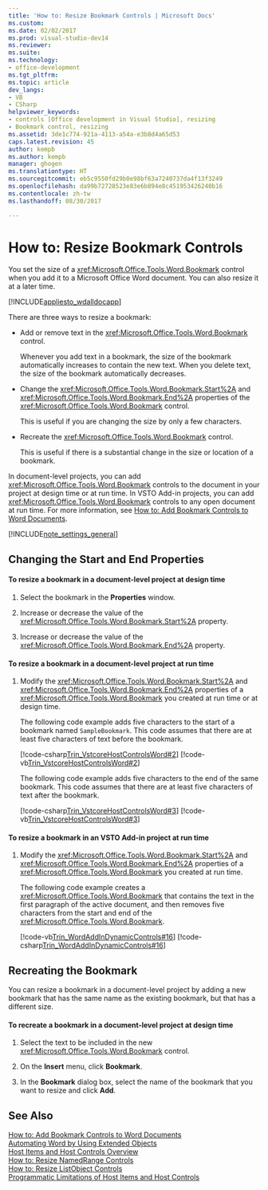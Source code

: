 ```yaml
---
title: 'How to: Resize Bookmark Controls | Microsoft Docs'
ms.custom: 
ms.date: 02/02/2017
ms.prod: visual-studio-dev14
ms.reviewer: 
ms.suite: 
ms.technology:
- office-development
ms.tgt_pltfrm: 
ms.topic: article
dev_langs:
- VB
- CSharp
helpviewer_keywords:
- controls [Office development in Visual Studio], resizing
- Bookmark control, resizing
ms.assetid: 3de1c774-921a-4113-a54a-e3b8d4a65d53
caps.latest.revision: 45
author: kempb
ms.author: kempb
manager: ghogen
ms.translationtype: HT
ms.sourcegitcommit: eb5c9550fd29b0e98bf63a7240737da4f13f3249
ms.openlocfilehash: da99b72728523e83e6b894e8c451953426240b16
ms.contentlocale: zh-tw
ms.lasthandoff: 08/30/2017

---
```

# <a name="how-to-resize-bookmark-controls"></a>How to: Resize Bookmark Controls
  You set the size of a <xref:Microsoft.Office.Tools.Word.Bookmark> control when you add it to a Microsoft Office Word document. You can also resize it at a later time.  
  
 [!INCLUDE[appliesto_wdalldocapp](../vsto/includes/appliesto-wdalldocapp-md.md)]  
  
 There are three ways to resize a bookmark:  
  
-   Add or remove text in the <xref:Microsoft.Office.Tools.Word.Bookmark> control.  
  
     Whenever you add text in a bookmark, the size of the bookmark automatically increases to contain the new text. When you delete text, the size of the bookmark automatically decreases.  
  
-   Change the <xref:Microsoft.Office.Tools.Word.Bookmark.Start%2A> and <xref:Microsoft.Office.Tools.Word.Bookmark.End%2A> properties of the <xref:Microsoft.Office.Tools.Word.Bookmark> control.  
  
     This is useful if you are changing the size by only a few characters.  
  
-   Recreate the <xref:Microsoft.Office.Tools.Word.Bookmark> control.  
  
     This is useful if there is a substantial change in the size or location of a bookmark.  
  
 In document-level projects, you can add <xref:Microsoft.Office.Tools.Word.Bookmark> controls to the document in your project at design time or at run time. In VSTO Add-in projects, you can add <xref:Microsoft.Office.Tools.Word.Bookmark> controls to any open document at run time. For more information, see [How to: Add Bookmark Controls to Word Documents](../vsto/how-to-add-bookmark-controls-to-word-documents.md).  
  
 [!INCLUDE[note_settings_general](../sharepoint/includes/note-settings-general-md.md)]  
  
## <a name="changing-the-start-and-end-properties"></a>Changing the Start and End Properties  
  
#### <a name="to-resize-a-bookmark-in-a-document-level-project-at-design-time"></a>To resize a bookmark in a document-level project at design time  
  
1.  Select the bookmark in the **Properties** window.  
  
2.  Increase or decrease the value of the <xref:Microsoft.Office.Tools.Word.Bookmark.Start%2A> property.  
  
3.  Increase or decrease the value of the <xref:Microsoft.Office.Tools.Word.Bookmark.End%2A> property.  
  
#### <a name="to-resize-a-bookmark-in-a-document-level-project-at-run-time"></a>To resize a bookmark in a document-level project at run time  
  
1.  Modify the <xref:Microsoft.Office.Tools.Word.Bookmark.Start%2A> and <xref:Microsoft.Office.Tools.Word.Bookmark.End%2A> properties of a <xref:Microsoft.Office.Tools.Word.Bookmark> you created at run time or at design time.  
  
     The following code example adds five characters to the start of a bookmark named `SampleBookmark`. This code assumes that there are at least five characters of text before the bookmark.  
  
     [!code-csharp[Trin_VstcoreHostControlsWord#2](../vsto/codesnippet/CSharp/trin_vstcorehostcontrolsword/ThisDocument.cs#2)]  [!code-vb[Trin_VstcoreHostControlsWord#2](../vsto/codesnippet/VisualBasic/Trin_VstcoreHostControlsWordVB/ThisDocument.vb#2)]  
  
     The following code example adds five characters to the end of the same bookmark. This code assumes that there are at least five characters of text after the bookmark.  
  
     [!code-csharp[Trin_VstcoreHostControlsWord#3](../vsto/codesnippet/CSharp/trin_vstcorehostcontrolsword/ThisDocument.cs#3)]  [!code-vb[Trin_VstcoreHostControlsWord#3](../vsto/codesnippet/VisualBasic/Trin_VstcoreHostControlsWordVB/ThisDocument.vb#3)]  
  
#### <a name="to-resize-a-bookmark-in-an-vsto-add-in-project-at-run-time"></a>To resize a bookmark in an VSTO Add-in project at run time  
  
1.  Modify the <xref:Microsoft.Office.Tools.Word.Bookmark.Start%2A> and <xref:Microsoft.Office.Tools.Word.Bookmark.End%2A> properties of a <xref:Microsoft.Office.Tools.Word.Bookmark> you created at run time.  
  
     The following code example creates a <xref:Microsoft.Office.Tools.Word.Bookmark> that contains the text in the first paragraph of the active document, and then removes five characters from the start and end of the <xref:Microsoft.Office.Tools.Word.Bookmark>.  
  
     [!code-vb[Trin_WordAddInDynamicControls#16](../vsto/codesnippet/VisualBasic/trin_wordaddindynamiccontrols/ThisAddIn.vb#16)]  [!code-csharp[Trin_WordAddInDynamicControls#16](../vsto/codesnippet/CSharp/Trin_WordAddInDynamicControls/ThisAddIn.cs#16)]  
  
## <a name="recreating-the-bookmark"></a>Recreating the Bookmark  
 You can resize a bookmark in a document-level project by adding a new bookmark that has the same name as the existing bookmark, but that has a different size.  
  
#### <a name="to-recreate-a-bookmark-in-a-document-level-project-at-design-time"></a>To recreate a bookmark in a document-level project at design time  
  
1.  Select the text to be included in the new <xref:Microsoft.Office.Tools.Word.Bookmark> control.  
  
2.  On the **Insert** menu, click **Bookmark**.  
  
3.  In the **Bookmark** dialog box, select the name of the bookmark that you want to resize and click **Add**.  
  
## <a name="see-also"></a>See Also  
 [How to: Add Bookmark Controls to Word Documents](../vsto/how-to-add-bookmark-controls-to-word-documents.md)   
 [Automating Word by Using Extended Objects](../vsto/automating-word-by-using-extended-objects.md)   
 [Host Items and Host Controls Overview](../vsto/host-items-and-host-controls-overview.md)   
 [How to: Resize NamedRange Controls](../vsto/how-to-resize-namedrange-controls.md)   
 [How to: Resize ListObject Controls](../vsto/how-to-resize-listobject-controls.md)   
 [Programmatic Limitations of Host Items and Host Controls](../vsto/programmatic-limitations-of-host-items-and-host-controls.md)  
  
  
